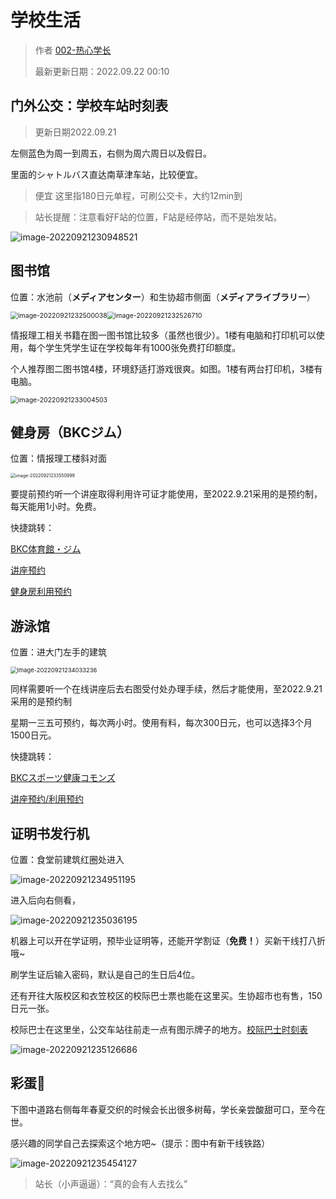 # 学校生活

> 作者 [002-热心学长](https://luopzh.github.io/University-R/pages/makefriends#002-%E7%83%AD%E5%BF%83%E5%AD%A6%E9%95%BF)
> 
> 最新更新日期：2022.09.22 00:10

## 门外公交：学校车站时刻表

> 更新日期2022.09.21

左侧蓝色为周一到周五，右侧为周六周日以及假日。

里面的シャトルバス直达南草津车站，比较便宜。

> 便宜 这里指180日元单程，可刷公交卡，大约12min到

> 站长提醒：注意看好F站的位置，F站是经停站，而不是始发站。

![image-20220921230948521](pictures/image-20220921230948521.png)



## 图书馆

位置：水池前（**メディアセンター**）和生协超市侧面（**メディアライブラリー**）

<img src="pictures/image-20220921232500038.png" alt="image-20220921232500038" style="zoom:75%;" /><img src="pictures/image-20220921232526710.png" alt="image-20220921232526710" style="zoom:75%;" />

情报理工相关书籍在图一图书馆比较多（虽然也很少）。1楼有电脑和打印机可以使用，每个学生凭学生证在学校每年有1000张免费打印额度。

个人推荐图二图书馆4楼，环境舒适打游戏很爽。如图。1楼有两台打印机，3楼有电脑。

<img src="pictures/image-20220921233004503.png" alt="image-20220921233004503" style="zoom:75%;" />



## 健身房（BKCジム）

位置：情报理工楼斜对面

<img src="pictures/image-20220921233550999.png" alt="image-20220921233550999" style="zoom:50%;" />

要提前预约听一个讲座取得利用许可证才能使用，至2022.9.21采用的是预约制，每天能用1小时。免费。

快捷跳转：

[BKC体育館・ジム](https://www.ritsumei.ac.jp/lifecareer/activity/facility/gym/bkc/)     

[讲座预约](https://select-type.com/rsv/?id=St4OYe3jA70)       

[健身房利用预约](https://select-type.com/rsv/?id=KatPteH9vEg)



## 游泳馆

位置：进大门左手的建筑

<img src="pictures/image-20220921234033236.png" alt="image-20220921234033236" style="zoom:67%;" />

 同样需要听一个在线讲座后去右图受付处办理手续，然后才能使用，至2022.9.21采用的是预约制

星期一三五可预约，每次两小时。使用有料，每次300日元，也可以选择3个月1500日元。

快捷跳转：

[BKCスポーツ健康コモンズ](https://coubic.com/rits_spocommo_online#pageContent)        

[讲座预约/利用预约](https://coubic.com/rits_spocommo_online/booking_pages#pageContent)



## 证明书发行机

位置：食堂前建筑红圈处进入

![image-20220921234951195](pictures/image-20220921234951195.png)

进入后向右侧看，

![image-20220921235036195](pictures/image-20220921235036195.png)

机器上可以开在学证明，预毕业证明等，还能开学割证（**免费！**）买新干线打八折哦~

刷学生证后输入密码，默认是自己的生日后4位。

还有开往大阪校区和衣笠校区的校际巴士票也能在这里买。生协超市也有售，150日元一张。

校际巴士在这里坐，公交车站往前走一点有图示牌子的地方。[校际巴士时刻表](https://www.ritsumei.ac.jp/infostudents/shuttlebus/)

![image-20220921235126686](pictures/image-20220921235126686.png)



## 彩蛋🥚

下图中道路右侧每年春夏交织的时候会长出很多树莓，学长亲尝酸甜可口，至今在世。

感兴趣的同学自己去探索这个地方吧~（提示：图中有新干线铁路）

![image-20220921235454127](pictures/image-20220921235454127.png)

> 站长（小声逼逼）：“真的会有人去找么”

